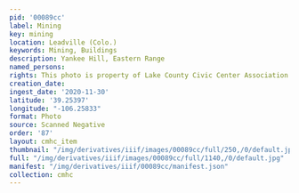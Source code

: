 ```yaml
---
pid: '00089cc'
label: Mining
key: mining
location: Leadville (Colo.)
keywords: Mining, Buildings
description: Yankee Hill, Eastern Range
named_persons: 
rights: This photo is property of Lake County Civic Center Association.
creation_date: 
ingest_date: '2020-11-30'
latitude: '39.25397'
longitude: "-106.25833"
format: Photo
source: Scanned Negative
order: '87'
layout: cmhc_item
thumbnail: "/img/derivatives/iiif/images/00089cc/full/250,/0/default.jpg"
full: "/img/derivatives/iiif/images/00089cc/full/1140,/0/default.jpg"
manifest: "/img/derivatives/iiif/00089cc/manifest.json"
collection: cmhc
---
```

